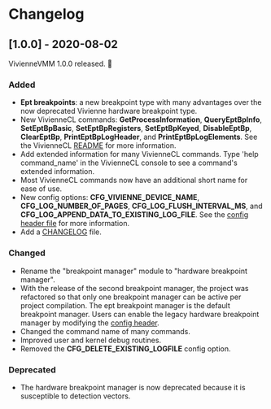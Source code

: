 # Changelog

## [1.0.0] - 2020-08-02

VivienneVMM 1.0.0 released. :birthday:

### Added
- **Ept breakpoints**: a new breakpoint type with many advantages over the now deprecated Vivienne hardware breakpoint type.
- New VivienneCL commands: **GetProcessInformation**, **QueryEptBpInfo**, **SetEptBpBasic**, **SetEptBpRegisters**, **SetEptBpKeyed**, **DisableEptBp**, **ClearEptBp**, **PrintEptBpLogHeader**, and **PrintEptBpLogElements**. See the VivienneCL [README](./VivienneCL/README.md) for more information.
- Add extended information for many VivienneCL commands. Type 'help command_name' in the VivienneCL console to see a command's extended information.
- Most VivienneCL commands now have an additional short name for ease of use.
- New config options: **CFG_VIVIENNE_DEVICE_NAME**, **CFG_LOG_NUMBER_OF_PAGES**, **CFG_LOG_FLUSH_INTERVAL_MS**, and **CFG_LOG_APPEND_DATA_TO_EXISTING_LOG_FILE**. See the [config header file](./common/config.h) for more information.
- Add a [CHANGELOG](./CHANGELOG.md) file.

### Changed
- Rename the "breakpoint manager" module to "hardware breakpoint manager".
- With the release of the second breakpoint manager, the project was refactored so that only one breakpoint manager can be active per project compilation. The ept breakpoint manager is the default breakpoint manager. Users can enable the legacy hardware breakpoint manager by modifying the [config header](./common/config.h).
- Changed the command name of many commands.
- Improved user and kernel debug routines.
- Removed the **CFG_DELETE_EXISTING_LOGFILE** config option.

### Deprecated
- The hardware breakpoint manager is now deprecated because it is susceptible to detection vectors.
